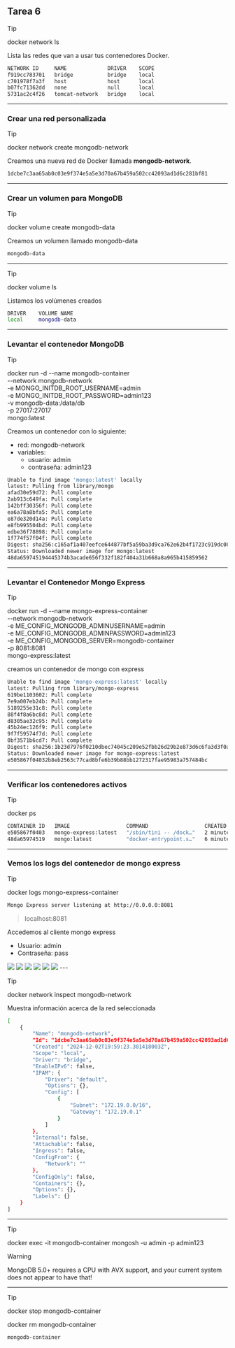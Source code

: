## Tarea 6
> [!TIP]
> docker network ls

Lista las redes que van a usar tus contenedores Docker.
```bash
NETWORK ID     NAME             DRIVER    SCOPE
f919cc783701   bridge           bridge    local
c701978f7a3f   host             host      local
b07fc71362dd   none             null      local
5731ac2c4f26   tomcat-network   bridge    local
```
---
### Crear una red personalizada
> [!TIP]
> docker network create mongodb-network

Creamos una nueva red de Docker llamada **mongodb-network**.
```bash
1dcbe7c3aa65ab0c03e9f374e5a5e3d70a67b459a502cc42093ad1d6c281bf81
```
---
### Crear un volumen para MongoDB
> [!TIP]
> docker volume create mongodb-data

Creamos un volumen llamado mongodb-data
```bash
mongodb-data
```
---
> [!TIP]
> docker volume ls

Listamos los volúmenes creados
```bash
DRIVER    VOLUME NAME
local     mongodb-data
```
---
### Levantar el contenedor MongoDB
> [!TIP]
> docker run -d --name mongodb-container \
> --network mongodb-network \
> -e MONGO_INITDB_ROOT_USERNAME=admin \
> -e MONGO_INITDB_ROOT_PASSWORD=admin123 \
> -v mongodb-data:/data/db \
> -p 27017:27017 \
> mongo:latest

Creamos un contenedor con lo siguiente:
- red: mongodb-network
- variables: 
  - usuario: admin
  - contraseña: admin123
```bash
Unable to find image 'mongo:latest' locally
latest: Pulling from library/mongo
afad30e59d72: Pull complete 
2ab913c649fa: Pull complete 
142bff30356f: Pull complete 
ea6a78a8bfa5: Pull complete 
e87de320d14a: Pull complete 
e8fb995504bd: Pull complete 
edbe36f78898: Pull complete 
1f774f57f04f: Pull complete 
Digest: sha256:c165af1a407eefce644877bf5a59ba3d9ca762e62b4f1723c919dc08dc32f4d0
Status: Downloaded newer image for mongo:latest
48da659745194445374b3acade656f332f182f404a31b668a8a965b415859562
```
---
### Levantar el Contenedor Mongo Express
> [!TIP]
> docker run -d --name mongo-express-container \
> --network mongodb-network \
> -e ME_CONFIG_MONGODB_ADMINUSERNAME=admin \
> -e ME_CONFIG_MONGODB_ADMINPASSWORD=admin123 \
> -e ME_CONFIG_MONGODB_SERVER=mongodb-container \
> -p 8081:8081 \
> mongo-express:latest

creamos un contenedor de mongo con express
```bash
Unable to find image 'mongo-express:latest' locally
latest: Pulling from library/mongo-express
619be1103602: Pull complete 
7e9a007eb24b: Pull complete 
5189255e31c8: Pull complete 
88f4f8a6bc8d: Pull complete 
d8305ae32c95: Pull complete 
45b24ec126f9: Pull complete 
9f7f59574f7d: Pull complete 
0bf3571b6cd7: Pull complete 
Digest: sha256:1b23d7976f0210dbec74045c209e52fbb26d29b2e873d6c6fa3d3f0ae32c2a64
Status: Downloaded newer image for mongo-express:latest
e505867f04032b8eb2563c77cad8bfe6b39b88bb1272317fae95983a757484bc
```
---
### Verificar los contenedores activos
> [!TIP]
> docker ps

```bash
CONTAINER ID   IMAGE                  COMMAND                  CREATED         STATUS         PORTS                                           NAMES
e505867f0403   mongo-express:latest   "/sbin/tini -- /dock…"   2 minutes ago   Up 2 minutes   0.0.0.0:8081->8081/tcp, :::8081->8081/tcp       mongo-express-container
48da65974519   mongo:latest           "docker-entrypoint.s…"   6 minutes ago   Up 6 minutes   0.0.0.0:27017->27017/tcp, :::27017->27017/tcp   mongodb-container
```
---
### Vemos los logs del contenedor de mongo express
> [!TIP]
> docker logs mongo-express-container

```bash
Mongo Express server listening at http://0.0.0.0:8081
```

> localhost:8081

Accedemos al cliente mongo express
- Usuario: admin
- Contraseña: pass

<img src="../img/localhost:8081.png">
<img src="../img/mongo-express.png">
<img src="../img/testdb.png">
<img src="../img/users.png">
<img src="../img/create-user-mongo-express.png">
<img src="../img/create-user-success.png">
---

> [!TIP]
> docker network inspect mongodb-network

Muestra información acerca de la red seleccionada
```bash
[
    {
        "Name": "mongodb-network",
        "Id": "1dcbe7c3aa65ab0c03e9f374e5a5e3d70a67b459a502cc42093ad1d6c281bf81",
        "Created": "2024-12-02T19:59:23.301418003Z",
        "Scope": "local",
        "Driver": "bridge",
        "EnableIPv6": false,
        "IPAM": {
            "Driver": "default",
            "Options": {},
            "Config": [
                {
                    "Subnet": "172.19.0.0/16",
                    "Gateway": "172.19.0.1"
                }
            ]
        },
        "Internal": false,
        "Attachable": false,
        "Ingress": false,
        "ConfigFrom": {
            "Network": ""
        },
        "ConfigOnly": false,
        "Containers": {},
        "Options": {},
        "Labels": {}
    }
]
```
---
> [!TIP]
> docker exec -it mongodb-container mongosh -u admin -p admin123

> [!WARNING]
> MongoDB 5.0+ requires a CPU with AVX support, and your current system does not appear to have that! 
---
> [!TIP]
> docker stop mongodb-container
>
> docker rm mongodb-container
```bash
mongodb-container
```